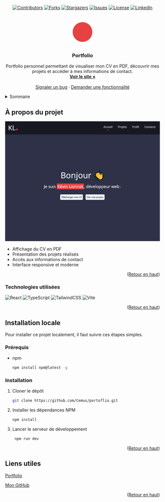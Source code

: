 <a id="readme-top"></a>

<div align="center">
  
[![Contributors][contributors-shield]][contributors-url]
[![Forks][forks-shield]][forks-url]
[![Stargazers][stars-shield]][stars-url]
[![Issues][issues-shield]][issues-url]
[![License][license-shield]][license-url]
[![LinkedIn][linkedin-shield]][linkedin-url]

</div>

<br />
<div align="center">
  <a href="https://github.com/Cemus/portfolio">
    <img src="public/favicon.svg" alt="Logo" width="80" height="80">
  </a>

<h3 align="center">Portfolio</h3>

  <p align="center">
    Portfolio personnel permettant de visualiser mon CV en PDF, découvrir mes projets et accéder à mes informations de contact.
    <br />
    <a href="https://cemus.github.io/portfolio/"><strong>Voir le site »</strong></a>
    <br />
    <br />
    <a href="https://github.com/Cemus/portfolio/issues/new?labels=bug&template=bug-report---.md">Signaler un bug</a>
    &middot;
    <a href="https://github.com/Cemus/portfolio/issues/new?labels=enhancement&template=feature-request---.md">Demander une fonctionnalité</a>
  </p>
</div>

<details>
  <summary>Sommaire</summary>
  <ol>
    <li>
      <a href="#à-propos-du-projet">À propos du projet</a>
      <ul>
        <li><a href="#technologies-utilisées">Technologies utilisées</a></li>
      </ul>
    </li>
    <li>
      <a href="#installation-locale">Installation locale</a>
      <ul>
        <li><a href="#prérequis">Prérequis</a></li>
        <li><a href="#installation">Installation</a></li>
      </ul>
    </li>
    <li><a href="#liens-utiles">Liens utiles</a></li>
  </ol>
</details>

## À propos du projet 

[![Portfolio Screenshot][screenshot-url]][live-url]

- Affichage du CV en PDF
- Présentation des projets réalisés
- Accès aux informations de contact
- Interface responsive et moderne

<p align="right">(<a href="#readme-top">Retour en haut</a>)</p>


### Technologies utilisées
<!-- Front -->
![React](https://img.shields.io/badge/react-%2320232a.svg?style=for-the-badge&logo=react&logoColor=%2361DAFB)
![TypeScript](https://img.shields.io/badge/typescript-%23007ACC.svg?style=for-the-badge&logo=typescript&logoColor=white)
![TailwindCSS](https://img.shields.io/badge/tailwindcss-%2338B2AC.svg?style=for-the-badge&logo=tailwind-css&logoColor=white) 
![Vite](https://img.shields.io/badge/vite-%23646CFF.svg?style=for-the-badge&logo=vite&logoColor=white)

<p align="right">(<a href="#readme-top">Retour en haut</a>)</p>

## Installation locale

Pour installer ce projet localement, il faut suivre ces étapes simples.

### Prérequis

* npm
  ```sh
  npm install npm@latest -g
  ```

### Installation

1. Cloner le dépôt
   ```sh
   git clone https://github.com/Cemus/portoflio.git
   ```
2. Installer les dépendances NPM
   ```sh
   npm install
   ```
3. Lancer le serveur de développement
   ```js
    npm run dev
   ```

<p align="right">(<a href="#readme-top">Retour en haut</a>)</p>

## Liens utiles

[Portfolio][live-url]

[Mon GitHub][github-url]

<p align="right">(<a href="#readme-top">Retour en haut</a>)</p>


<!-- Liens -->

[contributors-shield]: https://img.shields.io/github/contributors/Cemus/portfolio.svg?style=for-the-badge
[contributors-url]: https://github.com/Cemus/portfolio/graphs/contributors
[forks-shield]: https://img.shields.io/github/forks/Cemus/portfolio.svg?style=for-the-badge
[forks-url]: https://github.com/Cemus/portfolio/network/members
[stars-shield]: https://img.shields.io/github/stars/Cemus/portfolio.svg?style=for-the-badge
[stars-url]: https://github.com/Cemus/portfolio/stargazers
[issues-shield]: https://img.shields.io/github/issues/Cemus/portfolio.svg?style=for-the-badge
[issues-url]: https://github.com/Cemus/portfolio/issues
[license-shield]: https://img.shields.io/github/license/Cemus/portfolio?style=for-the-badge
[license-url]: https://github.com/Cemus/portfolio/blob/main/LICENSE
[linkedin-shield]: https://img.shields.io/badge/-LinkedIn-black.svg?style=for-the-badge&logo=linkedin&colorB=555
[linkedin-url]: https://www.linkedin.com/in/kevin-lionnet/
[screenshot-url]: screenshot.png
[live-url]:https://cemus.github.io/portfolio/
[github-url]:https://github.com/Cemus/portfolio/

